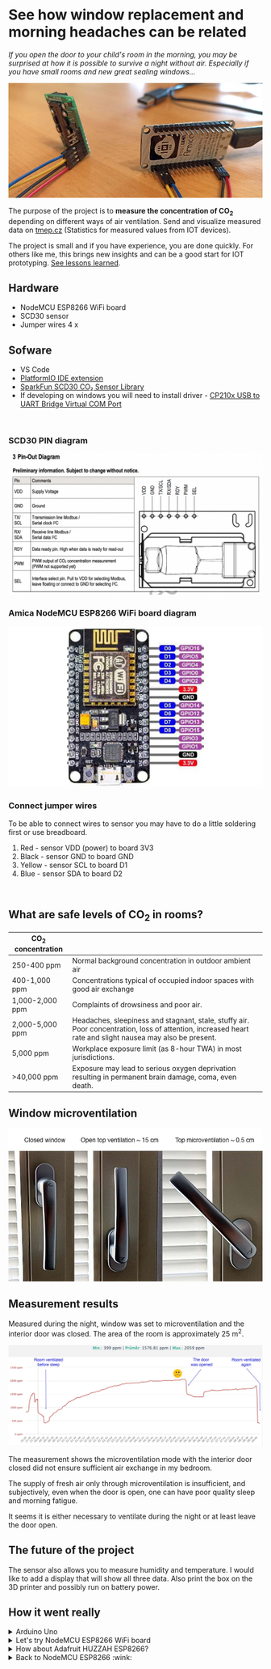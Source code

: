 # See how window replacement and morning headaches can be related
*If you open the door to your child's room in the morning, you may be surprised at how it is possible to survive a night without air. Especially if you have small rooms and new great sealing windows…*

![project image](docs/project.jpg)

The purpose of the project is to **measure the concentration of CO<sub>2</sub>** depending on different ways of air ventilation.
Send and visualize measured data on [tmep.cz](https://tmep.cz/) (Statistics for measured values from IOT devices).


The project is small and if you have experience, you are done quickly. For others like me, this brings new insights and can be a good start for IOT prototyping. [See lessons learned](#how-it-went-really).

## Hardware
* NodeMCU ESP8266 WiFi board
* SCD30 sensor
* Jumper wires 4 x

## Sofware 
* VS Code
* [PlatformIO IDE extension](https://platformio.org/platformio-ide)
* [SparkFun SCD30 CO₂ Sensor Library](https://github.com/sparkfun/SparkFun_SCD30_Arduino_Library)
* If developing on windows you will need to install driver - [CP210x USB to UART Bridge Virtual COM Port](https://www.silabs.com/developers/usb-to-uart-bridge-vcp-drivers)

<br />

### SCD30 PIN diagram
![SCD30 PIN diagram](docs/scd30-diagram.png)

### Amica NodeMCU ESP8266 WiFi board diagram
![nodeMCU diagram](docs/amica-NodeMcu.jpg)

### Connect jumper wires
To be able to connect wires to sensor you may have to do a little soldering first or use breadboard.
1. Red - sensor VDD (power) to board 3V3
2. Black - sensor GND to board GND
3. Yellow - sensor SCL to board D1
4. Blue - sensor SDA to board D2

<br />

## What are safe levels of CO<sub>2</sub> in rooms?
| CO<sub>2</sub> concentration  |  |
| ------------- | ------------- |
| 250-400 ppm| Normal background concentration in outdoor ambient air
| 400-1,000 ppm| Concentrations typical of occupied indoor spaces with good air exchange
| 1,000-2,000 ppm | Complaints of drowsiness and poor air.
| 2,000-5,000 ppm| Headaches, sleepiness and stagnant, stale, stuffy air. Poor concentration, loss of attention, increased heart rate and slight nausea may also be present.
| 5,000 ppm| Workplace exposure limit (as 8-hour TWA) in most jurisdictions.
| >40,000 ppm| Exposure may lead to serious oxygen deprivation resulting in permanent brain damage, coma, even death.

## Window microventilation
![window ventilation](docs/ventilation.jpg)

## Measurement results
Measured during the night, window was set to microventilation and the interior door was closed. The area of the room is approximately 25 m<sup>2</sup>.

![measurement result](docs/result.jpg)

The measurement shows the microventilation mode with the interior door closed did not ensure sufficient air exchange in my bedroom.

The supply of fresh air only through microventilation is insufficient, and subjectively, even when the door is open, one can have poor quality sleep and morning fatigue.

It seems it is either necessary to ventilate during the night or at least leave the door open.

## The future of the project
The sensor also allows you to measure humidity and temperature. I would like to add a display that will show all three data. Also print the box on the 3D printer and possibly run on battery power.
<br />

## How it went really

<details><summary>Arduino Uno</summary>

1. Started with Arduino Uno. Found its PIN diagram, connected board to SCD30 sensor using jump wires.
2. Installed PlatformIO IDE as VS Code extension and created *Hello World* project, compiled and deployed to board and voila!
3. Found an SCD30 example at Sparkfun blog and started to read and print sensor values.
4. Realized I have no idea how to store or send the data anywhere :smile:
</details>

<details><summary>Let's try NodeMCU ESP8266 WiFi board</summary>

1. Learned the board PIN diagram and reconnected jump wires.
2. Created a new project but failed to print data to terminal (serial port).
3. Found and installed CP210x USB universal driver for Windows. That fixed it.
4. Started program, connected to my WiFi router but could not send a GET http request to tmep.cz (receiving connection errors).
5. Tried different ways of handling wificlient, httpclient, headers, connection reuse etc. using examples from the Internet. With no success.
6. Had another coffee and decided to try different board
</details>

<details><summary>How about Adafruit HUZZAH ESP8266?</summary>

1. New project, new PIN diagram, reconnected wires and bam, printing to COM failed again. None of the provided USB drivers worked. The COM port would not start at all.
2. Went to MacBook Air, installed all and eventually was able to print data to terminal.
3. But also found my WiFi router had problem with GET to tmep.cz. Other urls worked just fine :raised_eyebrow: So I tried to use mobile hotspot instead and sent requests to tmep.cz successfully.
</details>

<details><summary>Back to NodeMCU ESP8266 :wink:</summary>

1. Reconnected sensor back to this board
2. Finally was able to measure an send data to tmep.cz. :sunglasses:
</details>

